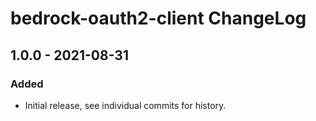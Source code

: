 # bedrock-oauth2-client ChangeLog

## 1.0.0 - 2021-08-31

### Added
- Initial release, see individual commits for history.
